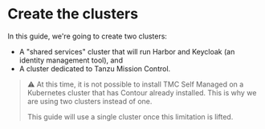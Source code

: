 # Create the clusters

In this guide, we're going to create two clusters:

- A "shared services" cluster that will run Harbor and Keycloak (an
  identity management tool), and
- A cluster dedicated to Tanzu Mission Control.

> ⚠️  At this time, it is not possible to install TMC Self Managed on a
> Kubernetes cluster that has Contour already installed. This is why
> we are using two clusters instead of one.
>
> This guide will use a single cluster once this limitation is lifted.


